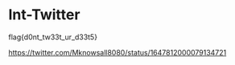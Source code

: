 # Int-Twitter

flag{d0nt_tw33t_ur_d33t5}

https://twitter.com/Mknowsall8080/status/1647812000079134721
